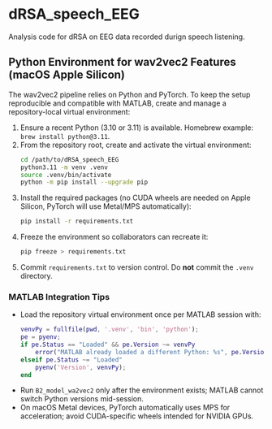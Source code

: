 # dRSA_speech_EEG

Analysis code for dRSA on EEG data recorded durign speech listening.

## Python Environment for wav2vec2 Features (macOS Apple Silicon)

The wav2vec2 pipeline relies on Python and PyTorch. To keep the setup reproducible and compatible with MATLAB, create and manage a repository-local virtual environment:

1. Ensure a recent Python (3.10 or 3.11) is available. Homebrew example: `brew install python@3.11`.
2. From the repository root, create and activate the virtual environment:
   ```bash
   cd /path/to/dRSA_speech_EEG
   python3.11 -m venv .venv
   source .venv/bin/activate
   python -m pip install --upgrade pip
   ```
3. Install the required packages (no CUDA wheels are needed on Apple Silicon, PyTorch will use Metal/MPS automatically):
   ```bash
   pip install -r requirements.txt
   ```
4. Freeze the environment so collaborators can recreate it:
   ```bash
   pip freeze > requirements.txt
   ```
5. Commit `requirements.txt` to version control. Do **not** commit the `.venv` directory.

### MATLAB Integration Tips

- Load the repository virtual environment once per MATLAB session with:
  ```matlab
  venvPy = fullfile(pwd, '.venv', 'bin', 'python');
  pe = pyenv;
  if pe.Status == "Loaded" && pe.Version ~= venvPy
      error("MATLAB already loaded a different Python: %s", pe.Version);
  elseif pe.Status ~= "Loaded"
      pyenv('Version', venvPy);
  end
  ```
- Run `B2_model_wa2vec2` only after the environment exists; MATLAB cannot switch Python versions mid-session.
- On macOS Metal devices, PyTorch automatically uses MPS for acceleration; avoid CUDA-specific wheels intended for NVIDIA GPUs.

